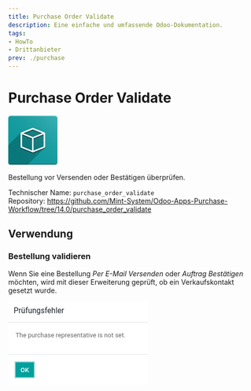 ```yaml
---
title: Purchase Order Validate
description: Eine einfache und umfassende Odoo-Dokumentation.
tags:
- HowTo
- Drittanbieter
prev: ./purchase
---
```

# Purchase Order Validate
![icon_oms_box](assets/icon_oms_box.png)

Bestellung vor Versenden oder Bestätigen überprüfen.

Technischer Name: `purchase_order_validate`\
Repository: <https://github.com/Mint-System/Odoo-Apps-Purchase-Workflow/tree/14.0/purchase_order_validate>

## Verwendung

### Bestellung validieren

Wenn Sie eine Bestellung *Per E-Mail Versenden* oder *Auftrag Bestätigen* möchten, wird mit dieser Erweiterung geprüft, ob ein Verkaufskontakt gesetzt wurde.

![](assets/Purchase%20Order%20Validate%20Message.png)